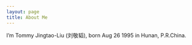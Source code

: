 ```yaml
---
layout: page
title: About Me
---
```


<!--![ADConf 2013]({{ site.url }}/assets/me_at_adconf_2013.png)-->

<p>
	I’m Tommy Jingtao-Liu (刘敬韬), born Aug 26 1995 in Hunan, P.R.China.
</p>

<script type="text/javascript" class="douban-travel-show" src="/trip/service/travelbadge.js?user=technommy&amp;status=visited&amp;count=15&amp;width=500px&amp;height=220px&amp;zoom=3"></script>

<!--
	Credit Note: Much appreciated to [/muan](https://github.com/muan) for created such fabulous theme on Jekyll.
-->
